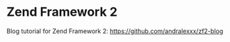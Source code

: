 Zend Framework 2
================

Blog tutorial for Zend Framework 2: https://github.com/andralexxx/zf2-blog
